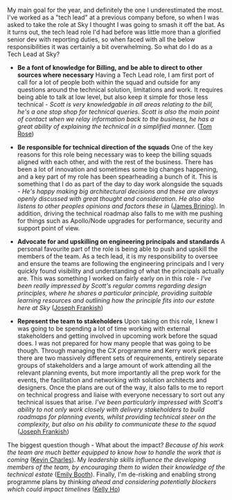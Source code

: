 My main goal for the year, and definitely the one I underestimated the most. I've worked as a "tech lead" at a previous company before, so when I was asked to take the role at Sky I thought I was going to smash it off the bat. As it turns out, the tech lead role I'd had before was little more than a glorified senior dev with reporting duties, so when faced with all the below responsibilities it was certainly a bit overwhelming. So what do I do as a Tech Lead at Sky?

- **Be a font of knowledge for Billing, and be able to direct to other sources where necessary**
  Having a Tech Lead role, I am first port of call for a lot of people both within the squad and outside for any questions around the technical solution, limitations and work. It requires being able to talk at low level, but also keep it simple for those less technical - _Scott is very knowledgable in all areas relating to the bill, he's a one stop shop for technical queries. Scott is also the main point of contact when we relay information back to the business, he has a great ability of explaining the technical in a simplified manner._ ([Tom Rose](/AND/P&P/Feedback/Tom%20Rose.md))
  
- **Be responsible for technical direction of the squads**
  One of the key reasons for this role being necessary was to keep the billing squads aligned with each other, and with the rest of the business. There has been a lot of innovation and sometimes some big changes happening, and a key part of my role has been spearheading a bunch of it. This is something that I do as part of the day to day work alongside the squads - _He's happy making big architectural decisions and these are always openly discussed with great thought and consideration. He also also listens to other peoples opinions and factors these in_ ([James Brining](/AND/P&P/Feedback/James%20Brining.md)). In addition, driving the technical roadmap also falls to me with me pushing for things such as Apollo/Node upgrades for performance, security and support point of view.
  
- **Advocate for and upskilling on engineering principals and standards**
  A personal favourite part of the role is being able to push and upskill the members of the team. As a tech lead, it is my responsibility to oversee and ensure the teams are following the engineering principals and I very quickly found visibility and understanding of what the principals actually are. This was something I worked on fairly early on in this role - _I've been really impressed by Scott's regular comms regarding design principles, where he shares a particular principle, providing suitable learning resources and outlining how the principle fits into our estate here at Sky_ ([Joseph Frankish](/AND/P&P/Feedback/Joseph%20Frankish.md))
  
- **Represent the team to stakeholders**
  Upon taking on this role, I knew I was going to be spending a lot of time working with external stakeholders and getting involved in upcoming work before the squad does. I was not prepared for how many people that was going to be though. Through managing the CX programme and Kerry work pieces there are two massively different sets of requirements, entirely separate groups of stakeholders and a large amount of work attending all the relevant planning events, but more importantly all the prep work for the events, the facilitation and networking with solution architects and designers. Once the plans are out of the way, it also falls to me to report on technical progress and liaise with everyone necessary to sort out any technical issues that arise. _I've been particularly impressed with Scott's ability to not only work closely with delivery stakeholders to build roadmaps for planning events, whilst providing technical steer on the complexity, but also on his ability to communicate these to the squad_ ([Joseph Frankish](/AND/P&P/Feedback/Joseph%20Frankish.md))

The biggest question though - What about the impact? _Because of his work the team are much better equipped to know how to handle the work that is coming_ ([Kevin Charles](/AND/P&P/Feedback/Kevin%20Charles.md)). My _leadership skills influence the developing members of the team, by encouraging them to widen their knowledge of the technical estate_ ([Emily Booth](/AND/P&P/Feedback/Emily%20Booth.md)). Finally, I'm de-risking and enabling strong programme plans by _thinking ahead and considering potentially blockers which could impact timelines_ ([Kelly Ho](/AND/P&P/Feedback/Kelly%20Ho.md))